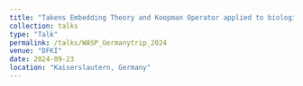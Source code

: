 ```yaml
---
title: "Takens Embedding Theory and Koopman Operator applied to biological systems"
collection: talks
type: "Talk"
permalink: /talks/WASP_Germanytrip_2024
venue: "DFKI"
date: 2024-09-23
location: "Kaiserslautern, Germany"
---
```





